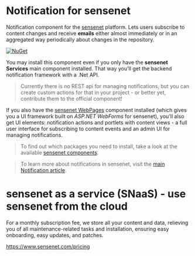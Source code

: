 # Notification for sensenet
Notification component for the [sensenet](https://github.com/SenseNet/sensenet) platform. Lets users subscribe to content changes and receive **emails** either almost immediately or in an aggregated way periodically about changes in the repository.

[![NuGet](https://img.shields.io/nuget/v/SenseNet.Notification.Install.svg)](https://www.nuget.org/packages/SenseNet.Notification.Install)

You may install this component even if you only have the **sensenet Services** main component installed. That way you'll get the backend notification framework with a .Net API. 

> Currently there is no REST api for managing notifications, but you can create custom actions for that in your project - or better yet, contribute them to the official component!

If you also have the [sensenet WebPages](https://github.com/SenseNet/sn-webpages) component installed (which gives you a UI framework built on *ASP.NET WebForms* for sensenet), you'll also get UI elements: notification actions and portlets with content views - a full user interface for subscribing to content events and an admin UI for managing notifications.

> To find out which packages you need to install, take a look at the available [sensenet components](http://community.sensenet.com/docs/sensenet-components).

> To learn more about notifications in sensenet, visit the [main Notification article](/docs/notification.md).

# sensenet as a service (SNaaS) - use sensenet from the cloud

For a monthly subscription fee, we store all your content and data, relieving you of all maintenance-related tasks and installation, ensuring easy onboarding, easy updates, and patches.

https://www.sensenet.com/pricing
